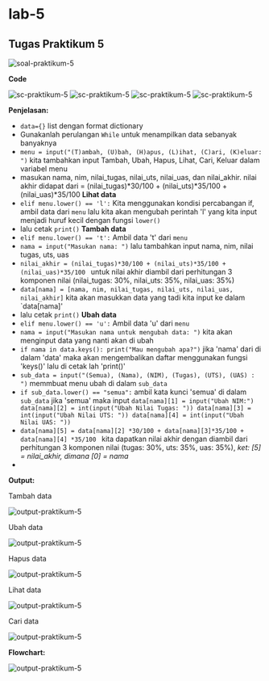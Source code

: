 # lab-5
## Tugas Praktikum 5

![soal-praktikum-5](assets/img/tugas-praktikum-5/tugas-praktikum/1.png)

**Code**

![sc-praktikum-5](assets/img/tugas-praktikum-5/tugas-praktikum/2.png)
![sc-praktikum-5](assets/img/tugas-praktikum-5/tugas-praktikum/3.png)
![sc-praktikum-5](assets/img/tugas-praktikum-5/tugas-praktikum/4.png)
![sc-praktikum-5](assets/img/tugas-praktikum-5/tugas-praktikum/5.png)

**Penjelasan:**
* ``data={}`` list dengan format dictionary
* Gunakanlah perulangan ``While`` untuk menampilkan data sebanyak banyaknya
* ``menu = input("(T)ambah, (U)bah, (H)apus, (L)ihat, (C)ari, (K)eluar: ")`` kita tambahkan input Tambah, Ubah, Hapus, Lihat, Cari, Keluar dalam variabel menu
* masukan nama, nim, nilai_tugas, nilai_uts, nilai_uas, dan nilai_akhir. nilai akhir didapat dari = (nilai_tugas)*30/100 + (nilai_uts)*35/100 + (nilai_uas)*35/100 
**Lihat data**
* ``elif menu.lower() == 'l':`` Kita menggunakan kondisi percabangan if, ambil data dari ``menu`` lalu kita akan mengubah perintah 'l' yang kita input menjadi huruf kecil dengan fungsi ``lower()``
* lalu cetak ``print()``
**Tambah data**
* ``elif menu.lower() == 't':`` Ambil data 't' dari ``menu`` 
* ``nama = input("Masukan nama: ")`` lalu tambahkan input nama, nim, nilai tugas, uts, uas
* ``nilai_akhir = (nilai_tugas)*30/100 + (nilai_uts)*35/100 + (nilai_uas)*35/100 `` untuk nilai akhir diambil dari perhitungan 3 komponen nilai (nilai_tugas: 30%, nilai_uts: 35%, nilai_uas: 35%)
* ``data[nama] = [nama, nim, nilai_tugas, nilai_uts, nilai_uas, nilai_akhir]`` kita akan masukkan data yang tadi kita input ke dalam `data[nama]'
* lalu cetak ``print()``
**Ubah data**
* ``elif menu.lower() == 'u':`` Ambil data 'u' dari ``menu`` 
* ``nama = input("Masukan nama untuk mengubah data: ")`` kita akan menginput data yang nanti akan di ubah
* ``if nama in data.keys(): print("Mau mengubah apa?")`` jika 'nama' dari di dalam 'data' maka akan mengembalikan daftar menggunakan fungsi 'keys()' lalu di cetak lah 'print()'
* ``sub_data = input("(Semua), (Nama), (NIM), (Tugas), (UTS), (UAS) : ")`` memmbuat menu ubah di dalam ``sub_data``
* ``if sub_data.lower() == "semua":`` ambil kata kunci 'semua' di dalam ``sub_data`` jika 'semua' maka input ``data[nama][1] = input("Ubah NIM:") data[nama][2] = int(input("Ubah Nilai Tugas: ")) data[nama][3] = int(input("Ubah Nilai UTS: ")) data[nama][4] = int(input("Ubah Nilai UAS: "))``
* ``data[nama][5] = data[nama][2] *30/100 + data[nama][3]*35/100 + data[nama][4] *35/100 `` kita dapatkan nilai akhir dengan diambil dari perhitungan 3 komponen nilai (tugas: 30%, uts: 35%, uas: 35%), *ket: [5] = nilai_akhir, dimana [0] = nama*
* 
**Output:**

Tambah data

![output-praktikum-5](assets/img/tugas-praktikum-5/tugas-praktikum/t.png)


Ubah data

![output-praktikum-5](assets/img/tugas-praktikum-5/tugas-praktikum/u.png)


Hapus data

![output-praktikum-5](assets/img/tugas-praktikum-5/tugas-praktikum/h.png)


Lihat data

![output-praktikum-5](assets/img/tugas-praktikum-5/tugas-praktikum/l.png)


Cari data

![output-praktikum-5](assets/img/tugas-praktikum-5/tugas-praktikum/c.png)


**Flowchart:**

![output-praktikum-5](assets/img/tugas-praktikum-5/tugas-praktikum/flowchart.png)